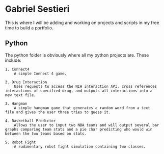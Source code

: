 # Gabriel Sestieri
This is where I will be adding and working on projects and scripts in my free time to build a portfolio. 

## Python
The python folder is obviously where all my python projects are. These include:

	1. Connect4
		A simple Connect 4 game.

	2. Drug Interaction
		Uses requests to access the NIH interaction API, cross references interactions of specified drug, and outputs all interactions into a new text file.

	3. Hangman
		A simple hangman game that generates a random word from a text file and gives the user three tries to guess it.
	
	4. Basketball Predictor
		Allows the user to input two NBA teams and will output several bar graphs comparing team stats and a pie char predicting who would win between the two teams based on stats.

	5. Robot Fight
		A rudimentary robot fight simulation containing two classes. 
	
